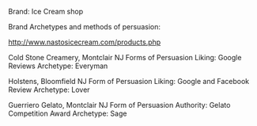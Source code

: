 
Brand: Ice Cream shop

Brand Archetypes and methods of persuasion:

http://www.nastosicecream.com/products.php


Cold Stone Creamery, Montclair NJ
Forms of Persuasion
Liking: Google Reviews
Archetype: Everyman


Holstens, Bloomfield NJ
Form of Persuasion
Liking: Google and Facebook Review
Archetype: Lover 

Guerriero Gelato, Montclair NJ
Form of Persuasion
Authority: Gelato Competition Award
Archetype: Sage
